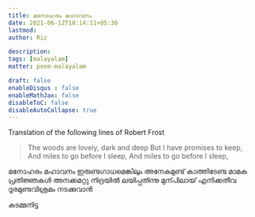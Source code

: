 ```yaml
---
title: മനോഹരം മഹാവനം
date: 2021-06-12T18:14:11+05:30
lastmod: 
author: Riz

description: 
tags: [malayalam]
matter: poem-malayalam

draft: false
enableDisqus : false
enableMathJax: false
disableToC: false
disableAutoCollapse: true
---
```


Translation of the following lines of Robert Frost

> The woods are lovely, dark and deep
> But I have promises to keep,
> And miles to go before I sleep,
> And miles to go before I sleep,

മനോഹരം മഹാവനം ഇരുണ്ടഗാധമെങ്കിലും
അനേകമുണ്ട് കാത്തിടേണ്ട മാമക പ്രതിജ്ഞകള്‍
അനക്കമറ്റു നിദ്രയില്‍ ലയിപ്പതിന്നു മുന്പിലായ് 
എനിക്കതീവ ദൂരമുണ്ടവിശ്രമം നടക്കുവാന്‍

കടമ്മനിട്ട 